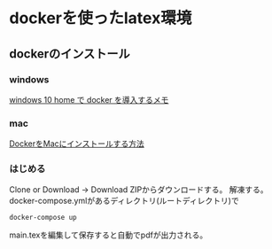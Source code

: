 # dockerを使ったlatex環境

## dockerのインストール
### windows
[windows 10 home で docker を導入するメモ](https://qiita.com/idani/items/fb7681d79eeb48c05144)

### mac
[DockerをMacにインストールする方法](https://upd.world/docker-install-mac/)

### はじめる
Clone or Download -> Download ZIPからダウンロードする。
解凍する。
docker-compose.ymlがあるディレクトリ(ルートディレクトリ)で
```
docker-compose up
```
main.texを編集して保存すると自動でpdfが出力される。
